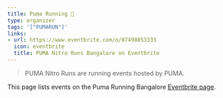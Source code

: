 ```yaml
---
title: Puma Running 👟
type: organizer
tags: '["PUMARUN"]'
links:
- url: https://www.eventbrite.com/o/87498853333
  icon: eventbrite
  title: PUMA Nitro Runs Bangalore on Eventbrite
---
```


> PUMA Nitro Runs are running events hosted
> by PUMA.

This page lists events on the Puma Running Bangalore
[Eventbrite page](https://www.eventbrite.com/o/87498853333).